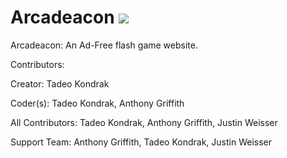 # Arcadeacon ![](https://img.shields.io/badge/status-incomplete-red.svg)
Arcadeacon: An Ad-Free flash game website.

Contributors:

Creator:
Tadeo Kondrak

Coder(s):
Tadeo Kondrak,
Anthony Griffith

All Contributors:
Tadeo Kondrak,
Anthony Griffith,
Justin Weisser

Support Team: Anthony Griffith, Tadeo Kondrak, Justin Weisser
